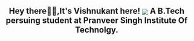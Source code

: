 

<h2 align="center"> <b> Hey there👋🏻,It's Vishnukant here!     
   
 <img align="center" src="https://user-images.githubusercontent.com/73097560/115834477-dbab4500-a447-11eb-908a-139a6edaec5c.gif">  
A B.Tech persuing student at Pranveer Singh Institute Of Technolgy.</b></h2>


<div display="flex"> 
<div width="49%">  


